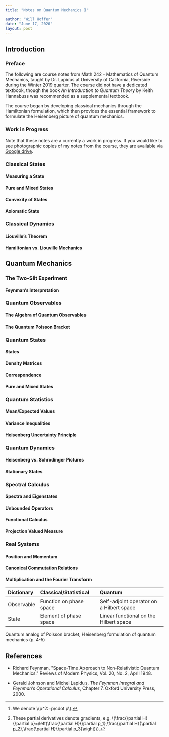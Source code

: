 ```yaml
---
title: "Notes on Quantum Mechanics I"

author: "Will Hoffer"
date: "June 17, 2020"
layout: post
---
```


<script src="{{ site.url }}{{ site.baseurl }}/knitr_files/2020-02-29-quantum-mechanics_files/header-attrs-2.1/header-attrs.js"></script>
<script src="../_drafts/{{ site.url }}{{ site.baseurl }}/knitr_files/2020-02-29-quantum-mechanics_files/header-attrs-2.1/header-attrs.js"></script>

<section class="main-content">
<script src="../_drafts/{{ site.url }}{{ site.baseurl }}/knitr_files/2020-02-29-quantum-mechanics_files/header-attrs-2.1/header-attrs.js"></script>
<div id="introduction" class="section level1">
<h1>Introduction</h1>
<div id="preface" class="section level3 unnumbered">
<h3 class="unnumbered">Preface</h3>
<p>The following are course notes from Math 242 - Mathematics of Quantum Mechanics, taught by Dr. Lapidus at University of California, Riverside during the Winter 2019 quarter. The course did not have a dedicated textbook, though the book <em>An Introduction to Quantum Theory</em> by Keith Hannabuss was recommended as a supplemental textbook.</p>
<p>The course began by developing classical mechanics through the Hamiltonian formulation, which then provides the essential framework to formulate the Heisenberg picture of quantum mechanics.</p>
</div>
<div id="work-in-progress" class="section level3">
<h3>Work in Progress</h3>
<p>Note that these notes are a currently a work in progress. If you would like to see photographic copies of my notes from the course, they are available via <a href="https://drive.google.com/a/ucr.edu/file/d/1BeuZUcFhi0ZFFucY6-AuIPmEnJ_Jmnjk/view?usp=drivesdk">Google drive</a>.</p>
</div>
</div>
<div id="classical-states" class="section level3">
<h3>Classical States</h3>
<div id="measuring-a-state" class="section level4">
<h4>Measuring a State</h4>
</div>
<div id="pure-and-mixed-states" class="section level4">
<h4>Pure and Mixed States</h4>
</div>
<div id="convexity-of-states" class="section level4">
<h4>Convexity of States</h4>
</div>
<div id="axiomatic-state" class="section level4">
<h4>Axiomatic State</h4>
</div>
</div>
<div id="classical-dynamics" class="section level3">
<h3>Classical Dynamics</h3>
<div id="liouvilles-theorem" class="section level4">
<h4>Liouville’s Theorem</h4>
</div>
<div id="hamiltonian-vs.-liouville-mechanics" class="section level4">
<h4>Hamiltonian vs. Liouville Mechanics</h4>
</div>
</div>
</div>
<div id="quantum-mechanics" class="section level1">
<h1>Quantum Mechanics</h1>
<div id="the-two-slit-experiment" class="section level3">
<h3>The Two-Slit Experiment</h3>
<div id="feynmans-interpretation" class="section level4">
<h4>Feynman’s Interpretation</h4>
</div>
</div>
<div id="quantum-observables" class="section level3">
<h3>Quantum Observables</h3>
<div id="the-algebra-of-quantum-observables" class="section level4">
<h4>The Algebra of Quantum Observables</h4>
</div>
<div id="the-quantum-poisson-bracket" class="section level4">
<h4>The Quantum Poisson Bracket</h4>
</div>
</div>
<div id="quantum-states" class="section level3">
<h3>Quantum States</h3>
<div id="states" class="section level4">
<h4>States</h4>
</div>
<div id="density-matrices" class="section level4">
<h4>Density Matrices</h4>
</div>
<div id="correspondence" class="section level4">
<h4>Correspondence</h4>
</div>
<div id="pure-and-mixed-states-1" class="section level4">
<h4>Pure and Mixed States</h4>
</div>
</div>
<div id="quantum-statistics" class="section level3">
<h3>Quantum Statistics</h3>
<div id="meanexpected-values" class="section level4">
<h4>Mean/Expected Values</h4>
</div>
<div id="variance-inequalities" class="section level4">
<h4>Variance Inequalities</h4>
</div>
<div id="heisenberg-uncertainty-principle" class="section level4">
<h4>Heisenberg Uncertainty Principle</h4>
</div>
</div>
<div id="quantum-dynamics" class="section level3">
<h3>Quantum Dynamics</h3>
<div id="heisenberg-vs.-schrodinger-pictures" class="section level4">
<h4>Heisenberg vs. Schrodinger Pictures</h4>
</div>
<div id="stationary-states" class="section level4">
<h4>Stationary States</h4>
</div>
</div>
<div id="spectral-calculus" class="section level3">
<h3>Spectral Calculus</h3>
<div id="spectra-and-eigenstates" class="section level4">
<h4>Spectra and Eigenstates</h4>
</div>
<div id="unbounded-operators" class="section level4">
<h4>Unbounded Operators</h4>
</div>
<div id="functional-calculus" class="section level4">
<h4>Functional Calculus</h4>
</div>
<div id="projection-valued-measure" class="section level4">
<h4>Projection Valued Measure</h4>
</div>
</div>
<div id="real-systems" class="section level3">
<h3>Real Systems</h3>
<div id="position-and-momentum" class="section level4">
<h4>Position and Momentum</h4>
</div>
<div id="canonical-commutation-relations" class="section level4">
<h4>Canonical Commutation Relations</h4>
</div>
<div id="multiplication-and-the-fourier-transform" class="section level4">
<h4>Multiplication and the Fourier Transform</h4>
<table>
<thead>
<tr class="header">
<th align="left">Dictionary</th>
<th align="left">Classical/Statistical</th>
<th align="left">Quantum</th>
</tr>
</thead>
<tbody>
<tr class="odd">
<td align="left">Observable</td>
<td align="left">Function on phase space</td>
<td align="left">Self-adjoint operator on a Hilbert space</td>
</tr>
<tr class="even">
<td align="left">State</td>
<td align="left">Element of phase space</td>
<td align="left">Linear functional on the Hilbert space</td>
</tr>
</tbody>
</table>
<p>Quantum analog of Poisson bracket, Heisenberg formulation of quantum mechanics (p. 4-5)</p>
</div>
</div>
</div>
<div id="references" class="section level1">
<h1>References</h1>
<ul>
<li><p>Richard Feynman, "Space-Time Approach to Non-Relativistic Quantum Mechanics." Reviews of Modern Physics, Vol. 20, No. 2, April 1948.</p></li>
<li><p>Gerald Johnson and Michel Lapidus, <em>The Feynman Integral and Feynman’s Operational Calculus</em>, Chapter 7. Oxford University Press, 2000.</p></li>
</ul>
</div>
<div class="footnotes">
<hr />
<ol>
<li id="fn1"><p>We denote <span class="math inline">\(p^2:=p\cdot p\)</span>.<a href="#fnref1" class="footnote-back">↩︎</a></p></li>
<li id="fn2"><p>These partial derivatives denote gradients, e.g. <span class="math inline">\(\frac{\partial H}{\partial p}=\left(\frac{\partial H}{\partial p_1},\frac{\partial H}{\partial p_2},\frac{\partial H}{\partial p_3}\right)\)</span>.<a href="#fnref2" class="footnote-back">↩︎</a></p></li>
</ol>
</div>
</section>
